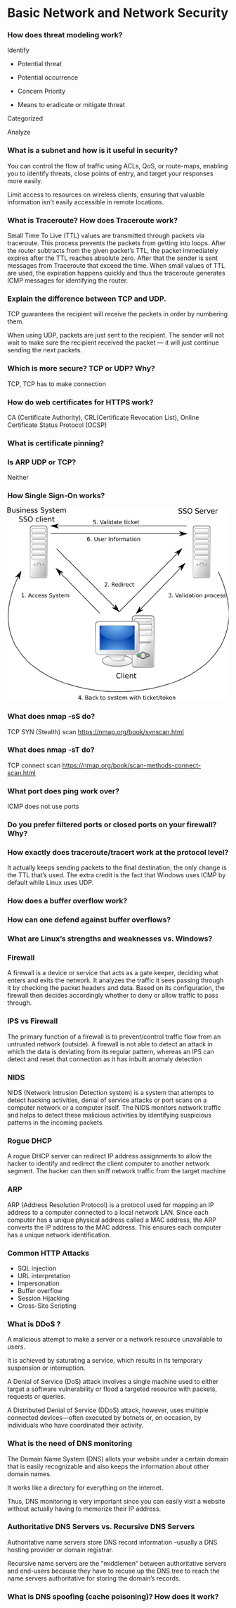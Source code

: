 # Basic Network and Network Security

### How does threat modeling work? 

Identify 

* Potential threat 

* Potential occurrence 

* Concern Priority 

* Means to eradicate or mitigate threat 

Categorized 

Analyze 

### What is a subnet and how is it useful in security? 

You can control the flow of traffic using ACLs, QoS, or route-maps, enabling you to identify threats, close points of entry, and target your responses more easily. 

Limit access to resources on wireless clients, ensuring that valuable information isn’t easily accessible in remote locations. 

### What is Traceroute? How does Traceroute work?

Small Time To Live (TTL) values are transmitted through packets via traceroute. This process prevents the packets from getting into loops. After the router subtracts from the given packet’s TTL, the packet immediately expires after the TTL reaches absolute zero. After that the sender is sent messages from Traceroute that exceed the time. When small values of TTL are used, the expiration happens quickly and thus the traceroute generates ICMP messages for identifying the router. 

### Explain the difference between TCP and UDP. 

TCP guarantees the recipient will receive the packets in order by numbering them. 

When using UDP, packets are just sent to the recipient. The sender will not wait to make sure the recipient received the packet — it will just continue sending the next packets. 

### Which is more secure? TCP or UDP? Why?

TCP, TCP has to make connection 

### How do web certificates for HTTPS work? 

CA (Certificate Authority), CRL(Certificate Revocation List), Online Certificate Status Protocol (OCSP) 

### What is certificate pinning?

### Is ARP UDP or TCP? 

Neither 

### How Single Sign-On works? 

![SSO](../media/SSO.png)

### What does nmap -sS do?

TCP SYN (Stealth) scan https://nmap.org/book/synscan.html

### What does nmap -sT do?

TCP connect scan https://nmap.org/book/scan-methods-connect-scan.html

### What port does ping work over? 

ICMP does not use ports 

### Do you prefer filtered ports or closed ports on your firewall? Why?

### How exactly does traceroute/tracert work at the protocol level? 

It actually keeps sending packets to the final destination; the only change is the TTL that’s used. The extra credit is the fact that Windows uses ICMP by default while Linux uses UDP. 

### How does a buffer overflow work? 

### How can one defend against buffer overflows? 

### What are Linux’s strengths and weaknesses vs. Windows? 

### Firewall 

A firewall is a device or service that acts as a gate keeper, deciding what enters and exits the network. It analyzes the traffic it sees passing through it by checking the packet headers and data. Based on its configuration, the firewall then decides accordingly whether to deny or allow traffic to pass through. 

### IPS vs Firewall 

The primary function of a firewall is to prevent/control traffic flow from an untrusted network (outside). A firewall is not able to detect an attack in which the data is deviating from its regular pattern, whereas an IPS can detect and reset that connection as it has inbuilt anomaly detection 

### NIDS 

NIDS (Network Intrusion Detection system) is a system that attempts to detect hacking activities, denial of service attacks or port scans on a computer network or a computer itself. The NIDS monitors network traffic and helps to detect these malicious activities by identifying suspicious patterns in the incoming packets. 

### Rogue DHCP  

A rogue DHCP server can redirect IP address assignments to allow the hacker to identify and redirect the client computer to another network segment. The hacker can then sniff network traffic from the target machine 

### ARP 

ARP (Address Resolution Protocol) is a protocol used for mapping an IP address to a computer connected to a local network LAN. Since each computer has a unique physical address called a MAC address, the ARP converts the IP address to the MAC address. This ensures each computer has a unique network identification. 

### Common HTTP Attacks 

- SQL injection 
- URL interpretation 
- Impersonation 
- Buffer overflow 
- Session Hijacking 
- Cross-Site Scripting 

### What is DDoS  ?

A malicious attempt to make a server or a network resource unavailable to users. 

It is achieved by saturating a service, which results in its temporary suspension or interruption. 

A Denial of Service (DoS) attack involves a single machine used to either target a software vulnerability or flood a targeted resource with packets, requests or queries. 

A Distributed Denial of Service (DDoS) attack, however, uses multiple connected devices—often executed by botnets or, on occasion, by individuals who have coordinated their activity. 

### What is the need of DNS monitoring 

The Domain Name System (DNS) allots your website under a certain domain that is easily recognizable and also keeps the information about other domain names. 

It works like a directory for everything on the internet. 

Thus, DNS monitoring is very important since you can easily visit a website without actually having to memorize their IP address. 

### Authoritative DNS Servers vs. Recursive DNS Servers 

Authoritative name servers store DNS record information –usually a DNS hosting provider or domain registrar. 

Recursive name servers are the “middlemen” between authoritative servers and end-users because they have to recuse up the DNS tree to reach the name servers authoritative for storing the domain’s records.

### What is DNS spoofing (cache poisoning)? How does it work?